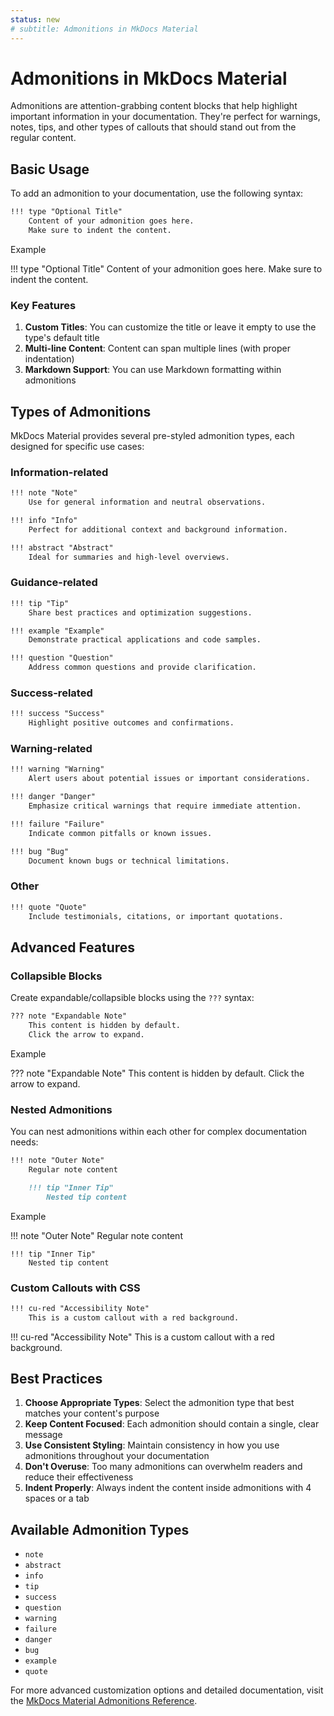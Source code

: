 ```yaml
---
status: new
# subtitle: Admonitions in MkDocs Material
---
```


# Admonitions in MkDocs Material

Admonitions are attention-grabbing content blocks that help highlight important information in your documentation. They're perfect for warnings, notes, tips, and other types of callouts that should stand out from the regular content.

## Basic Usage

To add an admonition to your documentation, use the following syntax:

```markdown
!!! type "Optional Title"
    Content of your admonition goes here. 
    Make sure to indent the content.
```

Example

!!! type "Optional Title"
    Content of your admonition goes here. 
    Make sure to indent the content.

### Key Features

1. **Custom Titles**: You can customize the title or leave it empty to use the type's default title
2. **Multi-line Content**: Content can span multiple lines (with proper indentation)
3. **Markdown Support**: You can use Markdown formatting within admonitions

## Types of Admonitions

MkDocs Material provides several pre-styled admonition types, each designed for specific use cases:

### Information-related

```markdown
!!! note "Note"
    Use for general information and neutral observations.

!!! info "Info"
    Perfect for additional context and background information.

!!! abstract "Abstract"
    Ideal for summaries and high-level overviews.
```

### Guidance-related

```markdown
!!! tip "Tip"
    Share best practices and optimization suggestions.

!!! example "Example"
    Demonstrate practical applications and code samples.

!!! question "Question"
    Address common questions and provide clarification.
```

### Success-related

```markdown
!!! success "Success"
    Highlight positive outcomes and confirmations.
```

### Warning-related

```markdown
!!! warning "Warning"
    Alert users about potential issues or important considerations.

!!! danger "Danger"
    Emphasize critical warnings that require immediate attention.

!!! failure "Failure"
    Indicate common pitfalls or known issues.

!!! bug "Bug"
    Document known bugs or technical limitations.
```

### Other

```markdown
!!! quote "Quote"
    Include testimonials, citations, or important quotations.
```

## Advanced Features

### Collapsible Blocks

Create expandable/collapsible blocks using the `???` syntax:

```markdown
??? note "Expandable Note"
    This content is hidden by default.
    Click the arrow to expand.
```

Example

??? note "Expandable Note"
    This content is hidden by default.
    Click the arrow to expand.

### Nested Admonitions

You can nest admonitions within each other for complex documentation needs:

```markdown
!!! note "Outer Note"
    Regular note content

    !!! tip "Inner Tip"
        Nested tip content
```

Example

!!! note "Outer Note"
    Regular note content

    !!! tip "Inner Tip"
        Nested tip content

### Custom Callouts with CSS

```md
!!! cu-red "Accessibility Note"
    This is a custom callout with a red background.
```

!!! cu-red "Accessibility Note"
    This is a custom callout with a red background.

## Best Practices

1. **Choose Appropriate Types**: Select the admonition type that best matches your content's purpose
2. **Keep Content Focused**: Each admonition should contain a single, clear message
3. **Use Consistent Styling**: Maintain consistency in how you use admonitions throughout your documentation
4. **Don't Overuse**: Too many admonitions can overwhelm readers and reduce their effectiveness
5. **Indent Properly**: Always indent the content inside admonitions with 4 spaces or a tab

## Available Admonition Types

- `note`
- `abstract`
- `info`
- `tip`
- `success`
- `question`
- `warning`
- `failure`
- `danger`
- `bug`
- `example`
- `quote`

For more advanced customization options and detailed documentation, visit the [MkDocs Material Admonitions Reference](https://squidfunk.github.io/mkdocs-material/reference/admonitions/).
